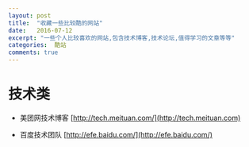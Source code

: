 ```yaml
---
layout: post
title:  "收藏一些比较酷的网站"
date:   2016-07-12
excerpt: "一些个人比较喜欢的网站,包含技术博客,技术论坛,值得学习的文章等等"
categories:  酷站
comments: true
---
```


# 技术类

- 美团网技术博客
 [http://tech.meituan.com/](http://tech.meituan.com)
 
 - 百度技术团队
 [http://efe.baidu.com/](http://efe.baidu.com/)
